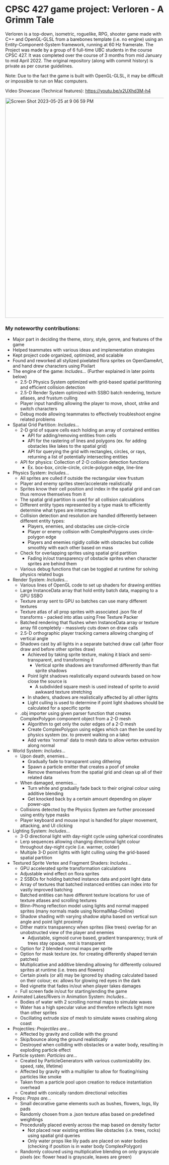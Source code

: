 # CPSC 427 game project: Verloren - A Grimm Tale

Verloren is a top-down, isometric, roguelike, RPG, shooter game made with C++ and OpenGL-GLSL from a barebones template (i.e. no engine) using an Entity-Component-System framework, running at 60 Hz framerate.
The Project was made by a group of 6 full-time UBC students in the course CPSC 427.
It was completed over the course of 3 months from mid January to mid April 2022.
The original repository (along with commit history) is private as per course guidelines.

Note: Due to the fact the game is built with OpenGL-GLSL, it may be difficult or impossible to run on Mac computers.

Video Showcase (Technical features): https://youtu.be/x2UXhd3M-h4

<img width="700" alt="Screen Shot 2023-05-25 at 9 06 59 PM" src="https://github.com/JHolzhey/Verloren/assets/98447991/54649ca3-1780-4e8c-aa0f-0893dc9a35cc">

### My noteworthy contributions:
* Major part in deciding the theme, story, style, genre, and features of the game
* Helped teammates with various ideas and implementation strategies
* Kept project code organized, optimized, and scalable
* Found and reworked all stylized pixelated flora sprites on OpenGameArt, and hand drew characters using Pixilart
* The engine of the game: _Includes..._ (Further explained in later points below)
  * 2.5-D Physics System optimized with grid-based spatial parititoning and efficient collision detection
  * 2.5-D Render System optimized with SSBO batch rendering, texture atlases, and frustum culling
  * Player input handling allowing the player to move, shoot, strike and switch characters
  * Debug mode allowing teammates to effectively troubleshoot engine related problems
* Spatial Grid Partition: _Includes..._
  * 2-D grid of square cells each holding an array of contained entities 
    * API for adding/removing entities from cells
    * API for the rastering of lines and polygons (ex. for adding obstacles like lakes to the spatial grid)
    * API for querying the grid with rectangles, circles, or rays, returning a list of potentially intersecting entities
  * API for physics: Collection of 2-D collision detection functions
    * Ex. box-box, circle-circle, circle-polygon edge, line-line
* Physics System: _Includes..._
  * All sprites are culled if outside the rectangular view frustum
  * Player and enemy sprites steer/accelerate realistically
  * Sprites know their cell position and index in the spatial grid and can thus remove themselves from it
  * The spatial grid partition is used for all collision calculations
  * Different entity types represented by a type mask to efficiently determine what types are interacting
  * Collision detection and resolution are handled differently between different entity types:
    * Players, enemies, and obstacles use circle-circle
    * Player or enemy collision with ComplexPolygons uses circle-polygon edge
    * Players and enemies rigidly collide with obstacles but collide smoothly with each other based on mass
  * Check for overlapping sprites using spatial grid partition
    * Fading in/out transparency of obstacle sprites when character sprites are behind them
  * Various debug functions that can be toggled at runtime for solving physics related bugs
* Render System: _Includes..._
  * Various lines of OpenGL code to set up shaders for drawing entities
  * Large InstanceData array that hold entity batch data, mapping to a GPU SSBO
  * Texture array sent to GPU so batches can use many different textures
  * Texture atlas of all prop sprites with associated .json file of transforms - packed into atlas using Free Texture Packer
  * Batched rendering that flushes when InstanceData array or texture array fill completely - massively cuts down on draw calls 
  * 2.5-D orthographic player tracking camera allowing changing of vertical angle
  * Shadows cast by all lights in a separate batched draw call (after floor draw and before other sprites draw)
    * Achieved by taking sprite texture, making it black and semi-transparent, and transforming it
      * Vertical sprite shadows are transformed differently than flat sprite shadows
    * Point light shadows realistically expand outwards based on how close the source is
      * A subdivided square mesh is used instead of sprite to avoid awkward texture stretching
    * In shaders, shadows are realistically affected by all other lights
    * Light culling is used to determine if point light shadows should be calculated for a specific sprite
  * .obj importer using given parser function that creates ComplexPolygon component object from a 2-D mesh
    * Algorithm to get only the outer edges of a 2-D mesh
    * Create ComplexPolygon using edges which can then be used by physics system (ex. to prevent walking on a lake)
    * Add vertex 'normal' data to mesh data to allow vertex extrusion along normal
* World System: _Includes..._
  * Upon death, enemies...
    * Gradually fade to transparent using dithering
    * Spawn a particle emitter that creates a poof of smoke
    * Remove themselves from the spatial grid and clean up all of their related data
  * When damaged, enemies...
    * Turn white and gradually fade back to their original colour using additive blending
    * Get knocked back by a certain amount depending on player power-ups
  * Collisions detected by the Physics System are further processed using entity type masks
  * Player keyboard and mouse input is handled for player movement, attacking, and UI clicking
* Lighting System: _Includes..._
  * 3-D directional light with day-night cycle using spherical coordinates
  * Lerp sequences allowing changing directional light colour throughout day-night cycle (i.e. warmer, colder)
  * Multiple 3-D point lights with light culling using the grid-based spatial partition
* Textured Sprite Vertex and Fragment Shaders: _Includes..._
  * GPU accelerated sprite transformation calculations
  * Adjustable wind effect on flora sprites
  * 2 SSBOs for holding batched instance data and point light data
  * Array of textures that batched instanced entities can index into for vastly improved batching
  * Batched entities can have different texture locations for use of texture atlases and scrolling textures
  * Blinn-Phong reflection model using lights and normal mapped sprites (many normals made using NormalMap-Online)
  * Shadow shading with varying shadow alpha based on vertical sun angle and point light proximity
  * Dither matrix transparency when sprites (like trees) overlap for an unobstructed view of the player and enemies
    * Adjustable, sigmoid curve based, gradient transparency; trunk of trees stay opaque, rest is transparent
  * Option for 2 blended normal maps per sprite
  * Option for mask texture (ex. for creating differently shaped terrain patches)
  * Multiplicative and additive blending allowing for differently coloured sprites at runtime (i.e. trees and flowers)
  * Certain pixels (or all) may be ignored by shading calculated based on their colour; ex: allows for glowing red eyes in the dark
  * Red vignette that fades in/out when player takes damages
  * Full screen fade in/out for starting/ending the game
* Animated Lakes/Rivers in Animation System: _Includes..._
  * Bodies of water with 2 scrolling normal maps to simulate waves
  * Water has a high specular value and therefore reflects light more than other sprites
  * Oscillating extrude size of mesh to simulate waves crashing along coast
* Projectiles: _Projectiles are..._
  * Affected by gravity and collide with the ground
  * Skip/bounce along the ground realistically
  * Destroyed when colliding with obstacles or a water body, resulting in exploding particle effect
* Particle system: _Particles are..._
  * Created by ParticleGenerators with various customizability (ex. speed, rate, lifetime)
  * Affected by gravity with a multiplier to allow for floating/rising particles like smoke
  * Taken from a particle pool upon creation to reduce instantiation overhead
  * Created with conically random directional velocities
* Props: _Props are..._
  * Small decorative game elements such as bushes, flowers, logs, lily pads
  * Randomly chosen from a .json texture atlas based on predefined weightings
  * Procedurally placed evenly across the map based on density factor
    * Not placed near existing entities like obstacles (i.e. trees, rocks) using spatial grid queries
    * Only water props like lily pads are placed on water bodies (checking if position is in water body ComplexPolygon)
  * Randomly coloured using multiplicative blending on only grayscale pixels (ex: flower head is grayscale, leaves are green) 

